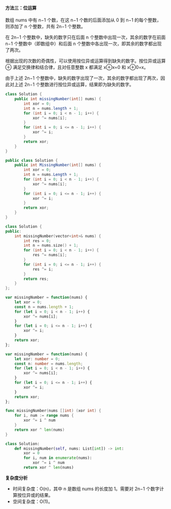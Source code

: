 #### 方法三：位运算

数组 nums 中有 n−1 个数，在这 n−1 个数的后面添加从 0 到 n−1 的每个整数，则添加了 n 个整数，共有 2n−1 个整数。

在 2n−1 个整数中，缺失的数字只在后面 n 个整数中出现一次，其余的数字在前面 n−1 个整数中（即数组中）和后面 n 个整数中各出现一次，即其余的数字都出现了两次。

根据出现的次数的奇偶性，可以使用按位异或运算得到缺失的数字。按位异或运算 ⊕ 满足交换律和结合律，且对任意整数 x 都满足 x⊕x\=0 和 x⊕0\=x。

由于上述 2n−1 个整数中，缺失的数字出现了一次，其余的数字都出现了两次，因此对上述 2n−1 个整数进行按位异或运算，结果即为缺失的数字。

```Java
class Solution {
    public int missingNumber(int[] nums) {
        int xor = 0;
        int n = nums.length + 1;
        for (int i = 0; i < n - 1; i++) {
            xor ^= nums[i];
        }
        for (int i = 0; i <= n - 1; i++) {
            xor ^= i;
        }
        return xor;
    }
}
```

```C#
public class Solution {
    public int MissingNumber(int[] nums) {
        int xor = 0;
        int n = nums.Length + 1;
        for (int i = 0; i < n - 1; i++) {
            xor ^= nums[i];
        }
        for (int i = 0; i <= n - 1; i++) {
            xor ^= i;
        }
        return xor;
    }
}
```

```C++
class Solution {
public:
    int missingNumber(vector<int>& nums) {
        int res = 0;
        int n = nums.size() + 1;
        for (int i = 0; i < n - 1; i++) {
            res ^= nums[i];
        }
        for (int i = 0; i <= n - 1; i++) {
            res ^= i;
        }
        return res;
    }
};
```

```JavaScript
var missingNumber = function(nums) {
    let xor = 0;
    const n = nums.length + 1;
    for (let i = 0; i < n - 1; i++) {
        xor ^= nums[i];
    }
    for (let i = 0; i <= n - 1; i++) {
        xor ^= i;
    }
    return xor;
};
```

```TypeScript
var missingNumber = function(nums) {
    let xor: number = 0;
    const n: number = nums.length;
    for (let i = 0; i < n - 1; i++) {
        xor ^= nums[i];
    }
    for (let i = 0; i <= n - 1; i++) {
        xor ^= i;
    }
    return xor;
};
```

```Go
func missingNumber(nums []int) (xor int) {
    for i, num := range nums {
        xor ^= i ^ num
    }
    return xor ^ len(nums)
}
```

```Python
class Solution:
    def missingNumber(self, nums: List[int]) -> int:
        xor = 0
        for i, num in enumerate(nums):
            xor ^= i ^ num
        return xor ^ len(nums)
```

**复杂度分析**

-   时间复杂度：O(n)，其中 n 是数组 nums 的长度加 1。需要对 2n−1 个数字计算按位异或的结果。
-   空间复杂度：O(1)。
